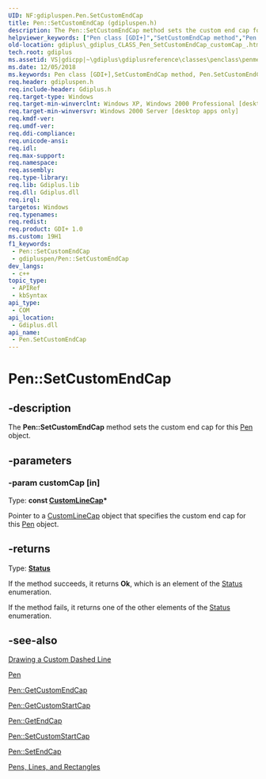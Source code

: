 ```yaml
---
UID: NF:gdipluspen.Pen.SetCustomEndCap
title: Pen::SetCustomEndCap (gdipluspen.h)
description: The Pen::SetCustomEndCap method sets the custom end cap for this Pen object.
helpviewer_keywords: ["Pen class [GDI+]","SetCustomEndCap method","Pen.SetCustomEndCap","Pen::SetCustomEndCap","SetCustomEndCap","SetCustomEndCap method [GDI+]","SetCustomEndCap method [GDI+]","Pen class","_gdiplus_CLASS_Pen_SetCustomEndCap_customCap_","gdiplus._gdiplus_CLASS_Pen_SetCustomEndCap_customCap_"]
old-location: gdiplus\_gdiplus_CLASS_Pen_SetCustomEndCap_customCap_.htm
tech.root: gdiplus
ms.assetid: VS|gdicpp|~\gdiplus\gdiplusreference\classes\penclass\penmethods\setcustomendcap.htm
ms.date: 12/05/2018
ms.keywords: Pen class [GDI+],SetCustomEndCap method, Pen.SetCustomEndCap, Pen::SetCustomEndCap, SetCustomEndCap, SetCustomEndCap method [GDI+], SetCustomEndCap method [GDI+],Pen class, _gdiplus_CLASS_Pen_SetCustomEndCap_customCap_, gdiplus._gdiplus_CLASS_Pen_SetCustomEndCap_customCap_
req.header: gdipluspen.h
req.include-header: Gdiplus.h
req.target-type: Windows
req.target-min-winverclnt: Windows XP, Windows 2000 Professional [desktop apps only]
req.target-min-winversvr: Windows 2000 Server [desktop apps only]
req.kmdf-ver: 
req.umdf-ver: 
req.ddi-compliance: 
req.unicode-ansi: 
req.idl: 
req.max-support: 
req.namespace: 
req.assembly: 
req.type-library: 
req.lib: Gdiplus.lib
req.dll: Gdiplus.dll
req.irql: 
targetos: Windows
req.typenames: 
req.redist: 
req.product: GDI+ 1.0
ms.custom: 19H1
f1_keywords:
 - Pen::SetCustomEndCap
 - gdipluspen/Pen::SetCustomEndCap
dev_langs:
 - c++
topic_type:
 - APIRef
 - kbSyntax
api_type:
 - COM
api_location:
 - Gdiplus.dll
api_name:
 - Pen.SetCustomEndCap
---
```


# Pen::SetCustomEndCap


## -description

The <b>Pen::SetCustomEndCap</b> method sets the custom end cap for this 
			<a href="/windows/desktop/api/gdipluspen/nl-gdipluspen-pen">Pen</a> object.

## -parameters

### -param customCap [in]

Type: <b>const <a href="/windows/desktop/api/gdiplusheaders/nl-gdiplusheaders-customlinecap">CustomLineCap</a>*</b>

Pointer to a 
					<a href="/windows/desktop/api/gdiplusheaders/nl-gdiplusheaders-customlinecap">CustomLineCap</a> object that specifies the custom end cap for this 
					<a href="/windows/desktop/api/gdipluspen/nl-gdipluspen-pen">Pen</a> object.

## -returns

Type: <b><a href="/windows/desktop/api/gdiplustypes/ne-gdiplustypes-status">Status</a></b>

If the method succeeds, it returns <b>Ok</b>, which is an element of the 
<a href="/windows/desktop/api/gdiplustypes/ne-gdiplustypes-status">Status</a> enumeration.

If the method fails, it returns one of the other elements of the 
<a href="/windows/desktop/api/gdiplustypes/ne-gdiplustypes-status">Status</a> enumeration.

## -see-also

<a href="/windows/desktop/gdiplus/-gdiplus-drawing-a-custom-dashed-line-use">Drawing a Custom Dashed Line</a>



<a href="/windows/desktop/api/gdipluspen/nl-gdipluspen-pen">Pen</a>



<a href="/windows/desktop/api/gdipluspen/nf-gdipluspen-pen-getcustomendcap">Pen::GetCustomEndCap</a>



<a href="/windows/desktop/api/gdipluspen/nf-gdipluspen-pen-getcustomstartcap">Pen::GetCustomStartCap</a>



<a href="/windows/desktop/api/gdipluspen/nf-gdipluspen-pen-getendcap">Pen::GetEndCap</a>



<a href="/windows/desktop/api/gdipluspen/nf-gdipluspen-pen-setcustomstartcap">Pen::SetCustomStartCap</a>



<a href="/windows/desktop/api/gdipluspen/nf-gdipluspen-pen-setendcap">Pen::SetEndCap</a>



<a href="/windows/desktop/gdiplus/-gdiplus-pens-lines-and-rectangles-about">Pens, Lines, and Rectangles</a>